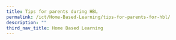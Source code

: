 ```yaml
---
title: Tips for parents during HBL
permalink: /ict/Home-Based-Learning/tips-for-parents-for-hbl/
description: ""
third_nav_title: Home Based Learning
---
```

